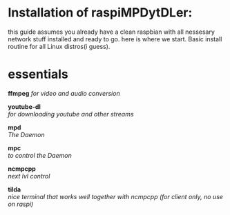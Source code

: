 # Installation of raspiMPDytDLer:

this guide assumes you already have a clean raspbian with all nessesary network stuff installed and ready to go. 
here is where we start.
Basic install routine for all Linux distros(i guess).

#  essentials

**ffmpeg** 
*for video and audio conversion*

**youtube-dl**  
*for downloading youtube and other streams*

**mpd**  
*The Daemon*

**mpc**  
*to control the Daemon*

**ncmpcpp**  
*next lvl control*

**tilda**  
*nice terminal that works well together with ncmpcpp (for client only, no use on raspi)*



